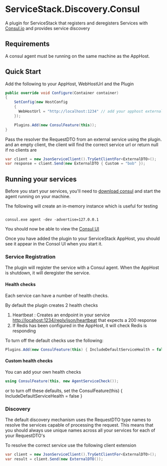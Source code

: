# ServiceStack.Discovery.Consul

A plugin for ServiceStack that registers and deregisters Services with [Consul.io](http://consul.io) and provides service discovery

## Requirements

A consul agent must be running on the same machine as the AppHost.

## Quick Start

Add the following to your AppHost, WebHostUrl and the Plugin

```csharp
public override void Configure(Container container)
{
    SetConfig(new HostConfig
    {
      WebHostUrl = "http://localhost:1234" // add your apphost external url here
    });

    Plugins.Add(new ConsulFeature(this));
}
```
Pass the resolver the RequestDTO from an external service using the plugin.
and an empty client, the client will find the correct service url or return null
if no clients are 

```csharp
var client = new JsonServiceClient().TryGetClientFor<ExternalDTO>();
var response = client.Send(new ExternalDTO { Custom = "bob" });
```

## Running your services

Before you start your services, you'll need to [download consul](https://www.consul.io/) and start the agent running on your machine.


The following will create an in-memory instance which is useful for testing

```shell

consul.exe agent -dev -advertise=127.0.0.1

```

You should now be able to view the [Consul UI](http://127.0.0.1:8500/ui)

Once you have added the plugin to your ServiceStack AppHost, you should see it appear
in the Consol UI when you start it.

### Service Registration

The plugin will register the service with a Consul agent. 
When the AppHost is shutdown, it will deregister the service.

#### Health checks

Each service can have a number of health checks.  

By default the plugin creates 2 health checks

1. Heartbeat : Creates an endpoint in your service [http://locahost:1234/reply/json/heartbeat](http://locahost:1234/reply/json/heartbeat) that expects a 200 response
2. If Redis has been configured in the AppHost, it will check Redis is responding

To turn off the default checks use the following:
```csharp
Plugins.Add(new ConsulFeature(this) { IncludeDefaultServiceHealth = false });
```

#### Custom health checks

You can add your own health checks

```csharp
using ConsulFeature(this, new AgentServiceCheck());
```  
or
to turn off these defaults, set the ConsulFeature(this) { IncludeDefaultServiceHealth = false }

### Discovery

The default discovery mechanism uses the RequestDTO type names to resolve the services capable of processing the request.
This means that you should always use unique names across all your services for each of your RequestDTO's

To resolve the correct service use the following client extension

```csharp
var client = new JsonServiceClient().TryGetClientFor<ExternalDTO>();
var result = client.Send(new ExternalDTO());
```


 


  